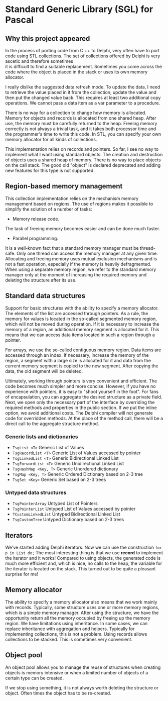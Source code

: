 # Standard Generic Library (SGL) for Pascal

## Why this project appeared
In the process of porting code from C ++ to Delphi, very often
have to port code using STL collections.
The set of collections offered by Delphi is very ascetic and therefore sometimes  
it is difficult to find a suitable replacement.
Sometimes you come across the code where the object is placed in the stack or 
uses its own memory allocator.

I really dislike the suggested data refresh mode.
To update the data, I need to retrieve the value placed in it from the collection, update the value and then put the changed value back.
This requires at least two additional copy operations.
We cannot pass a data item as a var parameter to a procedure.

There is no way for a collection to change how memory is allocated.
Memory for objects and records is allocated from one shared heap.
After use, the memory must be carefully returned to the heap.
Freeing memory correctly is not always a trivial task, and it takes both processor time and the programmer's time to write this code.
In STL, you can specify your own memory allocator for all kinds of collections.

This implementation relies on records and pointers.
So far, I see no way to implement what I want using standard objects.
The creation and destruction of objects uses a shared heap of memory.
There is no way to place objects on the call stack.
The good old "object" is declared deprecated and adding new features for this type is not supported.

## Region-based memory management
This collection implementation relies on the mechanism
memory management based on regions.
The use of regions makes it possible to simplify the solution of a number of tasks:
 - Memory release code.

The task of freeing memory becomes easier and
can be done much faster.
 - Parallel programming.

It is a well-known fact that a standard memory manager must be thread-safe.
Only one thread can access the memory manager at any given time.
Allocating and freeing memory uses mutual exclusion mechanisms and is not a fast operation,
especially if the memory is heavily defragmented.
When using a separate memory region, we refer to the standard memory manager only at the moment of increasing the required memory and deleting the structure after its use.

## Standard data structures
Support for basic structures with the ability to specify a memory allocator.
The elements of the list are accessed through pointers.
As a rule, the memory for values ​​is located in the so-called segmented memory region, which will not be moved during operation.
If it is necessary to increase the memory of a region, an additional memory segment is allocated for it.
This means that we can access data items located in such a region through a pointer.
  
For arrays, we use the so-called contiguous memory region.
Data items are accessed through an index.
If necessary, increase the memory of the region,
a segment with a large size is allocated for it and data from the current memory segment is copied to the new segment.
After copying the data, the old segment will be deleted.
 
Ultimately, working through pointers is very convenient and efficient.
The code becomes much simpler and more concise.
However, if you have no experience with pointers, it is easy to "shoot yourself in the foot".
For fans of encapsulation, you can aggregate the desired structure as a private field.
Next, we open only the necessary part of the interface by overriding the required methods and properties in the public section.
If we put the inline option, we avoid additional costs.
The Delphi compiler will not generate code for overridden methods.
At the place of the method call, there will be a direct call to the aggregate structure method.

### Generic lists and dictionaries
  - `TsgList <T>` Generic List of Values
  - `TsgRecordList <T>` Generic List of Values accessed by pointer
  - `TsgLinkedList <T>` Generic Bidirectional Linked List
  - `TsgForwardList <T>` Generic Unidirectional Linked List
  - `TsgHashMap <Key, T>` Generic Unordered dictionary
  - `TsgMap <Key, T>` Generic Ordered Dictionary based on 2-3 tree
  - `TsgSet <Key>` Generic Set based on 2-3 trees
 
### Untyped data structures
  - `TsgPointerArray` Untyped List of Pointers
  - `TsgPointerList` Untyped List of Values accessed by pointer
  - `TCustomLinkedList` Untyped Bidirectional Linked List
  - `TsgCustomTree` Untyped Dictionary based on 2-3 trees 

## Iterators
We've started adding Delphi iterators.
Now we can use the construction `for p in List do;`
The most interesting thing is that we use **record** to implement the iterator and it works!
Compared to using objects, the generated code is much more efficient and, which is nice,
no calls to the heap, the variable for the iterator is located on the stack.
This turned out to be quite a pleasant surprise for me!

## Memory allocator
The ability to specify a memory allocator also means that we work mainly with records.
Typically, some structure uses one or more memory regions, which is a simple memory manager.
After using the structure, we have the opportunity return all the memory occupied by freeing up the memory region.
We have limitations using inheritance.
In some cases, we can replace inheritance with aggregation and helpers.
Typically for implementing collections, this is not a problem.
Using records allows collections to be stacked. This is sometimes very convenient.

## Object pool
An object pool allows you to manage the reuse of structures when creating objects 
is memory intensive or when a limited number of objects of a certain type can be created.

If we stop using something, it is not always worth deleting the structure or object.
Often times the object has to be re-created.
